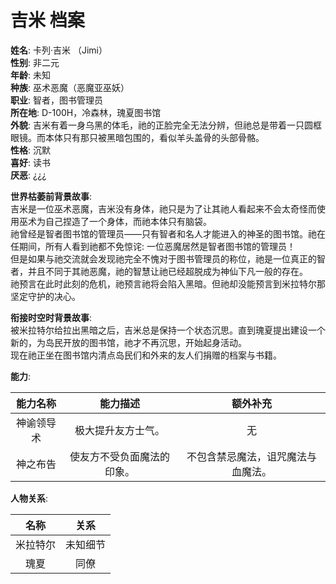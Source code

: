 # 吉米 档案

**姓名**: 卡列·吉米 （Jimi）  
**性别**: 非二元  
**年龄**: 未知  
**种族**: 巫术恶魔（恶魔亚巫妖）  
**职业**: 智者，图书管理员  
**所在地**: D-100H，冷森林，瑰夏图书馆  
**外貌**: 吉米有着一身乌黑的体毛，祂的正脸完全无法分辨，但祂总是带着一只圆框眼镜。而本体只有那只被黑暗包围的，看似羊头盖骨的头部骨骼。  
**性格**: 沉默  
**喜好**: 读书  
**厌恶**: ¿¿¿  

**世界枯萎前背景故事**:  
吉米是一位巫术恶魔，吉米没有身体，祂只是为了让其祂人看起来不会太奇怪而使用巫术为自己捏造了一个身体，而祂本体只有脑袋。  
祂曾经是智者图书馆的管理员——只有智者和名人才能进入的神圣的图书馆。祂在任期间，所有人看到祂都不免惊诧: 一位恶魔居然是智者图书馆的管理员！  
但是如果与祂交流就会发现祂完全不愧对于图书管理员的称位，祂是一位真正的智者，并且不同于其祂恶魔，祂的智慧让祂已经超脱成为神仙下凡一般的存在。  
祂预言在此时此刻的危机，祂预言祂将会陷入黑暗。但祂却没能预言到米拉特尔那坚定守护的决心。

**衔接时空时背景故事**:  
被米拉特尔给拉出黑暗之后，吉米总是保持一个状态沉思。直到瑰夏提出建设一个新的，为岛民开放的图书馆，祂才不再沉思，开始起身活动。  
现在祂正坐在图书馆内清点岛民们和外来的友人们捐赠的档案与书籍。

**能力**:

|能力名称|能力描述|额外补充|
|:---:|:---:|:---:|
|神谕领导术|极大提升友方士气。|无|
|神之布告|使友方不受负面魔法的印象。|不包含禁忌魔法，诅咒魔法与血魔法。|

**人物关系**:

|名称|关系|
|:---:|:---:|
|米拉特尔|未知细节|
|瑰夏|同僚|

